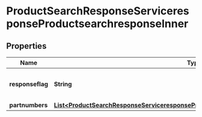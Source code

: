 

# ProductSearchResponseServiceresponseProductsearchresponseInner


## Properties

| Name | Type | Description | Notes |
|------------ | ------------- | ------------- | -------------|
|**responseflag** | **String** | Number of records in the search result. |  [optional] |
|**partnumbers** | [**List&lt;ProductSearchResponseServiceresponseProductsearchresponseInnerPartnumbersInner&gt;**](ProductSearchResponseServiceresponseProductsearchresponseInnerPartnumbersInner.md) |  |  [optional] |



